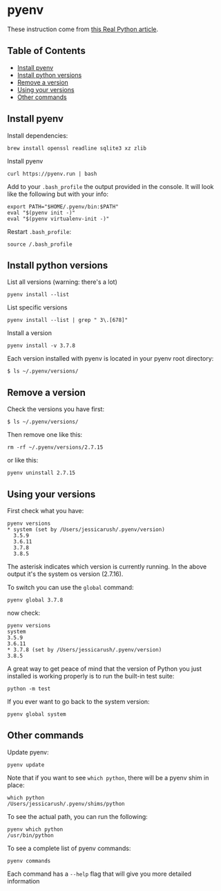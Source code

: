 # pyenv

These instruction come from [this Real Python article](https://realpython.com/intro-to-pyenv/).

## Table of Contents

<!-- toc -->

- [Install pyenv](#install-pyenv)
- [Install python versions](#install-python-versions)
- [Remove a version](#remove-a-version)
- [Using your versions](#using-your-versions)
- [Other commands](#other-commands)

<!-- tocstop -->

## Install pyenv

Install dependencies:
```
brew install openssl readline sqlite3 xz zlib
```

Install pyenv
```
curl https://pyenv.run | bash
```
Add to your `.bash_profile` the output provided in the console. It will look like the following but with your info:
```
export PATH="$HOME/.pyenv/bin:$PATH"
eval "$(pyenv init -)"
eval "$(pyenv virtualenv-init -)"
```

Restart `.bash_profile`:
```
source /.bash_profile
```

## Install python versions

List all versions (warning: there's a lot)
```
pyenv install --list
```

List specific versions
```
pyenv install --list | grep " 3\.[678]"
```

Install a version
```
pyenv install -v 3.7.8
```

Each version installed with pyenv is located in your pyenv root directory:
```
$ ls ~/.pyenv/versions/
```

## Remove a version

Check the versions you have first:
```
$ ls ~/.pyenv/versions/
```

Then remove one like this:
```
rm -rf ~/.pyenv/versions/2.7.15
```

or like this:
```
pyenv uninstall 2.7.15
```

## Using your versions

First check what you have:
```
pyenv versions
* system (set by /Users/jessicarush/.pyenv/version)
  3.5.9
  3.6.11
  3.7.8
  3.8.5
```

The asterisk indicates which version is currently running. In the above output it's the system os version (2.7.16).

To switch you can use the `global` command:
```
pyenv global 3.7.8
```

now check:
```
pyenv versions
system
3.5.9
3.6.11
* 3.7.8 (set by /Users/jessicarush/.pyenv/version)
3.8.5
```

A great way to get peace of mind that the version of Python you just installed is working properly is to run the built-in test suite:
```
python -m test
```

If you ever want to go back to the system version:
```
pyenv global system
```

## Other commands

Update pyenv:
```
pyenv update
```

Note that if you want to see `which python`, there will be a pyenv shim in place:
```
which python
/Users/jessicarush/.pyenv/shims/python
```

To see the actual path, you can run the following:
```
pyenv which python
/usr/bin/python
```

To see a complete list of pyenv commands:
```
pyenv commands
```

Each command has a `--help` flag that will give you more detailed information
